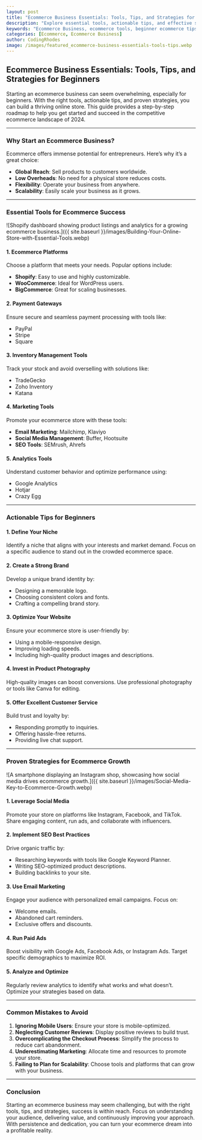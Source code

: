 ```yaml
---
layout: post
title: "Ecommerce Business Essentials: Tools, Tips, and Strategies for Beginners"
description: "Explore essential tools, actionable tips, and effective strategies to start and grow your ecommerce business successfully. Perfect for beginners in 2024."
keywords: "Ecommerce Business, ecommerce tools, beginner ecommerce tips, ecommerce strategies, trends 2024, online store ideas"
categories: [Ecommerce, Ecommerce Business]
author: CodingRhodes
image: /images/featured_ecommerce-business-essentials-tools-tips.webp
---
```


## Ecommerce Business Essentials: Tools, Tips, and Strategies for Beginners

Starting an ecommerce business can seem overwhelming, especially for beginners. With the right tools, actionable tips, and proven strategies, you can build a thriving online store. This guide provides a step-by-step roadmap to help you get started and succeed in the competitive ecommerce landscape of 2024.

---

### Why Start an Ecommerce Business?

Ecommerce offers immense potential for entrepreneurs. Here’s why it’s a great choice:

- **Global Reach**: Sell products to customers worldwide.
- **Low Overheads**: No need for a physical store reduces costs.
- **Flexibility**: Operate your business from anywhere.
- **Scalability**: Easily scale your business as it grows.

---

### Essential Tools for Ecommerce Success

![Shopify dashboard showing product listings and analytics for a growing ecommerce business.]({{ site.baseurl }}/images/Building-Your-Online-Store-with-Essential-Tools.webp)

#### 1. **Ecommerce Platforms**
Choose a platform that meets your needs. Popular options include:

- **Shopify**: Easy to use and highly customizable.
- **WooCommerce**: Ideal for WordPress users.
- **BigCommerce**: Great for scaling businesses.

#### 2. **Payment Gateways**
Ensure secure and seamless payment processing with tools like:

- PayPal
- Stripe
- Square

#### 3. **Inventory Management Tools**
Track your stock and avoid overselling with solutions like:

- TradeGecko
- Zoho Inventory
- Katana

#### 4. **Marketing Tools**
Promote your ecommerce store with these tools:

- **Email Marketing**: Mailchimp, Klaviyo
- **Social Media Management**: Buffer, Hootsuite
- **SEO Tools**: SEMrush, Ahrefs

#### 5. **Analytics Tools**
Understand customer behavior and optimize performance using:

- Google Analytics
- Hotjar
- Crazy Egg

---

### Actionable Tips for Beginners

#### 1. **Define Your Niche**
Identify a niche that aligns with your interests and market demand. Focus on a specific audience to stand out in the crowded ecommerce space.

#### 2. **Create a Strong Brand**
Develop a unique brand identity by:

- Designing a memorable logo.
- Choosing consistent colors and fonts.
- Crafting a compelling brand story.

#### 3. **Optimize Your Website**
Ensure your ecommerce store is user-friendly by:

- Using a mobile-responsive design.
- Improving loading speeds.
- Including high-quality product images and descriptions.

#### 4. **Invest in Product Photography**
High-quality images can boost conversions. Use professional photography or tools like Canva for editing.

#### 5. **Offer Excellent Customer Service**
Build trust and loyalty by:

- Responding promptly to inquiries.
- Offering hassle-free returns.
- Providing live chat support.

---

### Proven Strategies for Ecommerce Growth

![A smartphone displaying an Instagram shop, showcasing how social media drives ecommerce growth.]({{ site.baseurl }}/images/Social-Media-Key-to-Ecommerce-Growth.webp)

#### 1. **Leverage Social Media**
Promote your store on platforms like Instagram, Facebook, and TikTok. Share engaging content, run ads, and collaborate with influencers.

#### 2. **Implement SEO Best Practices**
Drive organic traffic by:

- Researching keywords with tools like Google Keyword Planner.
- Writing SEO-optimized product descriptions.
- Building backlinks to your site.

#### 3. **Use Email Marketing**
Engage your audience with personalized email campaigns. Focus on:

- Welcome emails.
- Abandoned cart reminders.
- Exclusive offers and discounts.

#### 4. **Run Paid Ads**
Boost visibility with Google Ads, Facebook Ads, or Instagram Ads. Target specific demographics to maximize ROI.

#### 5. **Analyze and Optimize**
Regularly review analytics to identify what works and what doesn’t. Optimize your strategies based on data.

---

### Common Mistakes to Avoid

1. **Ignoring Mobile Users**: Ensure your store is mobile-optimized.
2. **Neglecting Customer Reviews**: Display positive reviews to build trust.
3. **Overcomplicating the Checkout Process**: Simplify the process to reduce cart abandonment.
4. **Underestimating Marketing**: Allocate time and resources to promote your store.
5. **Failing to Plan for Scalability**: Choose tools and platforms that can grow with your business.

---

### Conclusion

Starting an ecommerce business may seem challenging, but with the right tools, tips, and strategies, success is within reach. Focus on understanding your audience, delivering value, and continuously improving your approach. With persistence and dedication, you can turn your ecommerce dream into a profitable reality.


